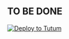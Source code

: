 ## TO BE DONE ##

[![Deploy to Tutum](https://s.tutum.co/deploy-to-tutum.svg)](https://dashboard.tutum.co/stack/deploy/)